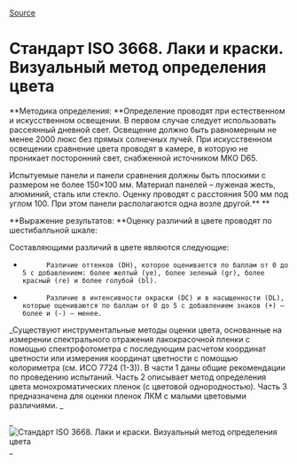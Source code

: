 
[Source](http://vseokraskah.net/standart-iso-3668 "Permalink to Стандарт ISO 3668. Лаки и краски. Визуальный метод определения цвета")

# Стандарт ISO 3668. Лаки и краски. Визуальный метод определения цвета

**Методика определения: **Определение проводят при естественном и искусственном освещении. В первом случае следует использовать рассеянный дневной свет. Освещение должно быть равномерным не менее 2000 люкс без прямых солнечных лучей. При искусственном освещении сравнение цвета проводят в камере, в которую не проникает посторонний свет, снабженной источником МКО D65.

Испытуемые панели и панели сравнения должны быть плоскими с размером не более 150×100 мм. Материал панелей – луженая жесть, алюминий, сталь или стекло. Оценку проводят с расстояния 500 мм под углом 100. При этом панели располагаются одна возле другой.** **

**Выражение результатов: **Оценку различий в цвете проводят по шестибалльной шкале:

Составляющими различий в цвете являются следующие:

-           Различие оттенков (DH), которое оценивается по баллам от 0 до 5 с добавлением: более желтый (ye), более зеленый (gr), более красный (re) и более голубой (bl).

-           Различие в интенсивности окраски (DC) и в насыщенности (DL), которые оцениваются по баллам от 0 до 5 с добавлением знаков (+) – более и (-) – менее.

_Существуют инструментальные методы оценки цвета, основанные на измерении спектрального отражения лакокрасочной пленки с помощью спектрофотометра с последующим расчетом координат цветности или измерения координат цветности с помощью колориметра (см. ИСО 7724 (1-3)). В части 1 даны общие рекомендации по проведению испытаний. Часть 2 описывает метод определения цвета монохроматических пленок (с цветовой однородностью). Часть 3 предназначена для оценки пленок ЛКМ с малыми цветовыми различиями. _

_![][1]  
_

[1]: /img/1.jpg "Стандарт ISO 3668. Лаки и краски. Визуальный метод определения цвета"

  